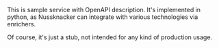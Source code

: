 This is sample service with OpenAPI description. It's implemented in python, as Nussknacker 
can integrate with various technologies via enrichers. 

Of course, it's just a stub, not intended for any kind of production usage.